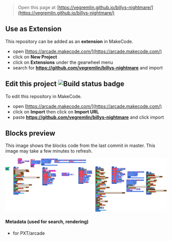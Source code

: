  


> Open this page at [https://vegremlin.github.io/billys-nightmare/](https://vegremlin.github.io/billys-nightmare/)

## Use as Extension

This repository can be added as an **extension** in MakeCode.

* open [https://arcade.makecode.com/](https://arcade.makecode.com/)
* click on **New Project**
* click on **Extensions** under the gearwheel menu
* search for **https://github.com/vegremlin/billys-nightmare** and import

## Edit this project ![Build status badge](https://github.com/vegremlin/billys-nightmare/workflows/MakeCode/badge.svg)

To edit this repository in MakeCode.

* open [https://arcade.makecode.com/](https://arcade.makecode.com/)
* click on **Import** then click on **Import URL**
* paste **https://github.com/vegremlin/billys-nightmare** and click import

## Blocks preview

This image shows the blocks code from the last commit in master.
This image may take a few minutes to refresh.

![A rendered view of the blocks](https://github.com/vegremlin/billys-nightmare/raw/master/.github/makecode/blocks.png)

#### Metadata (used for search, rendering)

* for PXT/arcade
<script src="https://makecode.com/gh-pages-embed.js"></script><script>makeCodeRender("{{ site.makecode.home_url }}", "{{ site.github.owner_name }}/{{ site.github.repository_name }}");</script>
